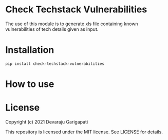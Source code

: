 # Check Techstack Vulnerabilities
The use of this module is to generate xls file containing known vulnerabilities of tech details given as input.

# Installation

```
pip install check-techstack-vulnerabilities

```

# How to use



# License

Copyright (c) 2021 Devaraju Garigapati

This repository is licensed under the MIT license.
See LICENSE for details.